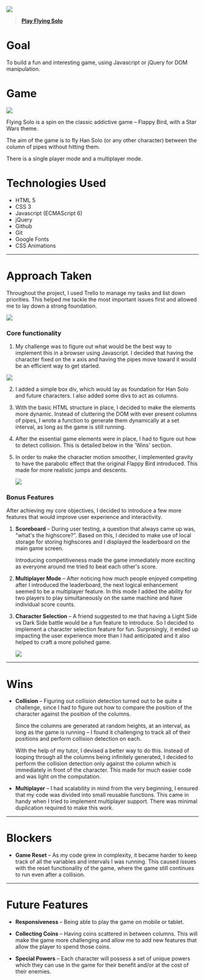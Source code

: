 ![](https://i.imgur.com/oBGr0mf.png)

> **[Play Flying Solo](https://karannavani.github.io/wdi-project-one/)**

# Goal
To build a fun and interesting game, using Javascript or jQuery for DOM manipulation.

# Game
![](https://i.imgur.com/XXlUwEV.png)

Flying Solo is a spin on the classic addictive game – Flappy Bird, with a Star Wars theme.

The aim of the game is to fly Han Solo (or any other character) between the column of pipes without hitting them. 

There is a single player mode and a multiplayer mode.
# Technologies Used
* HTML 5
* CSS 3
* Javascript (ECMAScript 6)
* jQuery
* Github
* Git
* Google Fonts
* CSS Animations

---
# Approach Taken
Throughout the project, I used Trello to manage my tasks and list down priorities. This helped me tackle the most important issues first and allowed me to lay down a strong foundation.

![](https://i.imgur.com/C5RiNtg.jpg)

### Core functionality

1. My challenge was to figure out what would be the best way to implement this in a browser using Javascript. I decided that having the character fixed on the x axis and having the pipes move toward it would be an efficient way to get started. 
 	
![](https://i.imgur.com/cgvuD9R.png)	

2. I added a simple box div, which would lay as foundation for Han Solo and future characters. I also added some divs to act as columns.

3. With the basic HTML structure in place, I decided to make the elements more dynamic. Instead of cluttering the DOM with ever present columns of pipes, I wrote a function to generate them dynamically at a set interval, as long as the game is still running.
 
4. After the essential game elements were in place, I had to figure out how to detect collision. This is detailed below in the 'Wins' section.

5. In order to make the character motion smoother, I implemented gravity to have the parabolic effect that the original Flappy Bird introduced. This made for more realistic jumps and descents.

	[![](https://thumbs.gfycat.com/ShoddyPerfumedChinchilla-size_restricted.gif)](https://gfycat.com/gifs/detail/ShoddyPerfumedChinchilla)

### Bonus Features

After achieving my core objectives, I decided to introduce a few more features that would improve user experience and interactivity.

1. **Scoreboard** – During user testing, a question that always came up was, "what's the highscore?". Based on this, I decided to make use of local storage for storing highscores and I displayed the leaderboard on the main game screen.

	Introducing competitiveness made the game immediately more exciting as everyone around me tried to beat each other's score.
	
2. **Multiplayer Mode** – After noticing how much people enjoyed competing after I introduced the leaderboard, the next logical enhancement seemed to be a multiplayer feature. In this mode I added the ability for two players to play simultaneously on the same machine and have individual score counts.

3. **Character Selection** – A friend suggested to me that having a Light Side vs Dark Side battle would be a fun feature to introduce. So I decided to implement a character selection feature for fun. Surprisingly, it ended up impacting the user experience more than I had anticipated and it also helped to craft a more polished game.

	[![](https://thumbs.gfycat.com/WeepySevereGrayling-size_restricted.gif)](https://gfycat.com/gifs/detail/WeepySevereGrayling)


---
# Wins
* **Collision** – Figuring out collision detection turned out to be quite a challenge, since I had to figure out how to compare the position of the character against the position of the columns.

	Since the columns are generated at random heights, at an interval, as long as the game is running – I found it challenging to track all of their positions and perform collision detection on each.
	
	With the help of my tutor, I devised a better way to do this. Instead of looping through all the columns being infinitely generated, I decided to perform the collision detection only against the column which is immediately in front of the character. This made for much easier code and was light on the computation.

* **Multiplayer** – I had scalability in mind from the very beginning, I ensured that my code was divided into small reusable functions. This came in handy when I tried to implement multiplayer support. There was minimal duplication required to make this work.

---
# Blockers
* **Game Reset** – As my code grew in complexity, it became harder to keep track of all the variables and intervals I was running. This caused issues with the reset functionality of the game, where the game still continues to run even after a collision.

---
# Future Features
* **Responsiveness** – Being able to play the game on mobile or tablet.

* **Collecting Coins** – Having coins scattered in between columns. This will make the game more challenging and allow me to add new features that allow the player to spend those coins.

* **Special Powers** – Each character will possess a set of unique powers which they can use in the game for their benefit and/or at the cost of their enemies.
